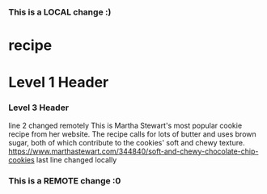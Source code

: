 ### This is a LOCAL change :)
# recipe
# Level 1 Header
### Level 3 Header
line 2 changed remotely
This is Martha Stewart's most popular cookie recipe from her website. The recipe calls for lots of butter and uses brown sugar, both of which contribute to the cookies' soft and chewy texture. https://www.marthastewart.com/344840/soft-and-chewy-chocolate-chip-cookies
last line changed locally
### This is a REMOTE change :0

